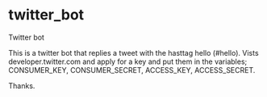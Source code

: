 # twitter_bot
Twitter bot

This is a twitter bot that replies a tweet with the hasttag hello (#hello). Vists developer.twitter.com and apply for a 
key and put them in the variables; CONSUMER_KEY, CONSUMER_SECRET, ACCESS_KEY, ACCESS_SECRET. 

Thanks.

